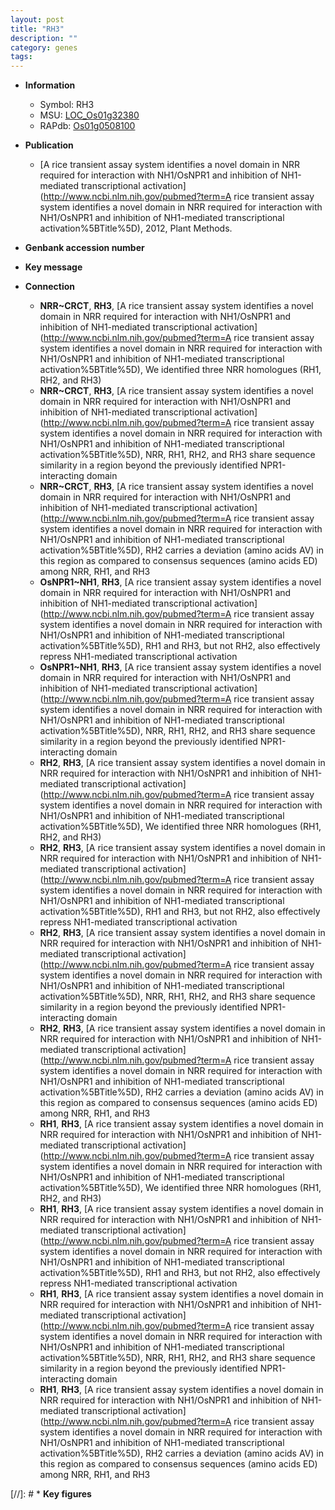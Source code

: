 ```yaml
---
layout: post
title: "RH3"
description: ""
category: genes
tags: 
---
```


* **Information**  
    + Symbol: RH3  
    + MSU: [LOC_Os01g32380](http://rice.uga.edu/cgi-bin/ORF_infopage.cgi?orf=LOC_Os01g32380)  
    + RAPdb: [Os01g0508100](http://rapdb.dna.affrc.go.jp/viewer/gbrowse_details/irgsp1?name=Os01g0508100)  

* **Publication**  
    + [A rice transient assay system identifies a novel domain in NRR required for interaction with NH1/OsNPR1 and inhibition of NH1-mediated transcriptional activation](http://www.ncbi.nlm.nih.gov/pubmed?term=A rice transient assay system identifies a novel domain in NRR required for interaction with NH1/OsNPR1 and inhibition of NH1-mediated transcriptional activation%5BTitle%5D), 2012, Plant Methods.

* **Genbank accession number**  

* **Key message**  

* **Connection**  
    + __NRR~CRCT__, __RH3__, [A rice transient assay system identifies a novel domain in NRR required for interaction with NH1/OsNPR1 and inhibition of NH1-mediated transcriptional activation](http://www.ncbi.nlm.nih.gov/pubmed?term=A rice transient assay system identifies a novel domain in NRR required for interaction with NH1/OsNPR1 and inhibition of NH1-mediated transcriptional activation%5BTitle%5D), We identified three NRR homologues (RH1, RH2, and RH3)
    + __NRR~CRCT__, __RH3__, [A rice transient assay system identifies a novel domain in NRR required for interaction with NH1/OsNPR1 and inhibition of NH1-mediated transcriptional activation](http://www.ncbi.nlm.nih.gov/pubmed?term=A rice transient assay system identifies a novel domain in NRR required for interaction with NH1/OsNPR1 and inhibition of NH1-mediated transcriptional activation%5BTitle%5D), NRR, RH1, RH2, and RH3 share sequence similarity in a region beyond the previously identified NPR1-interacting domain
    + __NRR~CRCT__, __RH3__, [A rice transient assay system identifies a novel domain in NRR required for interaction with NH1/OsNPR1 and inhibition of NH1-mediated transcriptional activation](http://www.ncbi.nlm.nih.gov/pubmed?term=A rice transient assay system identifies a novel domain in NRR required for interaction with NH1/OsNPR1 and inhibition of NH1-mediated transcriptional activation%5BTitle%5D), RH2 carries a deviation (amino acids AV) in this region as compared to consensus sequences (amino acids ED) among NRR, RH1, and RH3
    + __OsNPR1~NH1__, __RH3__, [A rice transient assay system identifies a novel domain in NRR required for interaction with NH1/OsNPR1 and inhibition of NH1-mediated transcriptional activation](http://www.ncbi.nlm.nih.gov/pubmed?term=A rice transient assay system identifies a novel domain in NRR required for interaction with NH1/OsNPR1 and inhibition of NH1-mediated transcriptional activation%5BTitle%5D), RH1 and RH3, but not RH2, also effectively repress NH1-mediated transcriptional activation
    + __OsNPR1~NH1__, __RH3__, [A rice transient assay system identifies a novel domain in NRR required for interaction with NH1/OsNPR1 and inhibition of NH1-mediated transcriptional activation](http://www.ncbi.nlm.nih.gov/pubmed?term=A rice transient assay system identifies a novel domain in NRR required for interaction with NH1/OsNPR1 and inhibition of NH1-mediated transcriptional activation%5BTitle%5D), NRR, RH1, RH2, and RH3 share sequence similarity in a region beyond the previously identified NPR1-interacting domain
    + __RH2__, __RH3__, [A rice transient assay system identifies a novel domain in NRR required for interaction with NH1/OsNPR1 and inhibition of NH1-mediated transcriptional activation](http://www.ncbi.nlm.nih.gov/pubmed?term=A rice transient assay system identifies a novel domain in NRR required for interaction with NH1/OsNPR1 and inhibition of NH1-mediated transcriptional activation%5BTitle%5D), We identified three NRR homologues (RH1, RH2, and RH3)
    + __RH2__, __RH3__, [A rice transient assay system identifies a novel domain in NRR required for interaction with NH1/OsNPR1 and inhibition of NH1-mediated transcriptional activation](http://www.ncbi.nlm.nih.gov/pubmed?term=A rice transient assay system identifies a novel domain in NRR required for interaction with NH1/OsNPR1 and inhibition of NH1-mediated transcriptional activation%5BTitle%5D), RH1 and RH3, but not RH2, also effectively repress NH1-mediated transcriptional activation
    + __RH2__, __RH3__, [A rice transient assay system identifies a novel domain in NRR required for interaction with NH1/OsNPR1 and inhibition of NH1-mediated transcriptional activation](http://www.ncbi.nlm.nih.gov/pubmed?term=A rice transient assay system identifies a novel domain in NRR required for interaction with NH1/OsNPR1 and inhibition of NH1-mediated transcriptional activation%5BTitle%5D), NRR, RH1, RH2, and RH3 share sequence similarity in a region beyond the previously identified NPR1-interacting domain
    + __RH2__, __RH3__, [A rice transient assay system identifies a novel domain in NRR required for interaction with NH1/OsNPR1 and inhibition of NH1-mediated transcriptional activation](http://www.ncbi.nlm.nih.gov/pubmed?term=A rice transient assay system identifies a novel domain in NRR required for interaction with NH1/OsNPR1 and inhibition of NH1-mediated transcriptional activation%5BTitle%5D), RH2 carries a deviation (amino acids AV) in this region as compared to consensus sequences (amino acids ED) among NRR, RH1, and RH3
    + __RH1__, __RH3__, [A rice transient assay system identifies a novel domain in NRR required for interaction with NH1/OsNPR1 and inhibition of NH1-mediated transcriptional activation](http://www.ncbi.nlm.nih.gov/pubmed?term=A rice transient assay system identifies a novel domain in NRR required for interaction with NH1/OsNPR1 and inhibition of NH1-mediated transcriptional activation%5BTitle%5D), We identified three NRR homologues (RH1, RH2, and RH3)
    + __RH1__, __RH3__, [A rice transient assay system identifies a novel domain in NRR required for interaction with NH1/OsNPR1 and inhibition of NH1-mediated transcriptional activation](http://www.ncbi.nlm.nih.gov/pubmed?term=A rice transient assay system identifies a novel domain in NRR required for interaction with NH1/OsNPR1 and inhibition of NH1-mediated transcriptional activation%5BTitle%5D), RH1 and RH3, but not RH2, also effectively repress NH1-mediated transcriptional activation
    + __RH1__, __RH3__, [A rice transient assay system identifies a novel domain in NRR required for interaction with NH1/OsNPR1 and inhibition of NH1-mediated transcriptional activation](http://www.ncbi.nlm.nih.gov/pubmed?term=A rice transient assay system identifies a novel domain in NRR required for interaction with NH1/OsNPR1 and inhibition of NH1-mediated transcriptional activation%5BTitle%5D), NRR, RH1, RH2, and RH3 share sequence similarity in a region beyond the previously identified NPR1-interacting domain
    + __RH1__, __RH3__, [A rice transient assay system identifies a novel domain in NRR required for interaction with NH1/OsNPR1 and inhibition of NH1-mediated transcriptional activation](http://www.ncbi.nlm.nih.gov/pubmed?term=A rice transient assay system identifies a novel domain in NRR required for interaction with NH1/OsNPR1 and inhibition of NH1-mediated transcriptional activation%5BTitle%5D), RH2 carries a deviation (amino acids AV) in this region as compared to consensus sequences (amino acids ED) among NRR, RH1, and RH3

[//]: # * **Key figures**  


